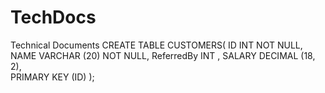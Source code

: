 # TechDocs
Technical Documents
CREATE TABLE CUSTOMERS(
   ID   INT              NOT NULL,
   NAME VARCHAR (20)     NOT NULL,
   ReferredBy INT				,
   SALARY   DECIMAL (18, 2),       
   PRIMARY KEY (ID)
);
